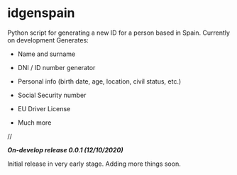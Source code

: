 # idgenspain
Python script for generating a new ID for a person based in Spain. Currently on development
Generates:

* Name and surname

* DNI / ID number generator

* Personal info (birth date, age, location, civil status, etc.)

* Social Security number

* EU Driver License

* Much more

//

<b> <i> On-develop release 0.0.1 (12/10/2020) </i> </b> 

Initial release in very early stage. Adding more things soon.
